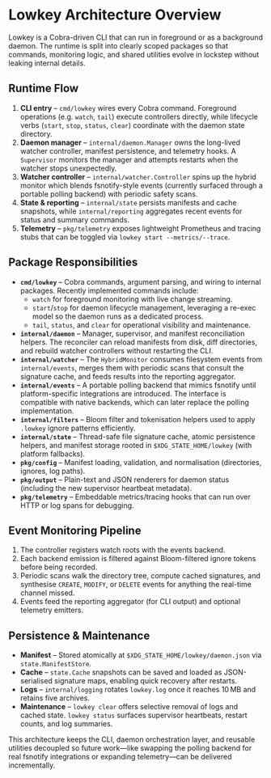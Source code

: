 # Lowkey Architecture Overview

Lowkey is a Cobra-driven CLI that can run in foreground or as a background
daemon. The runtime is split into clearly scoped packages so that commands,
monitoring logic, and shared utilities evolve in lockstep without leaking
internal details.

## Runtime Flow

1. **CLI entry** – `cmd/lowkey` wires every Cobra command. Foreground
   operations (e.g. `watch`, `tail`) execute controllers directly, while
   lifecycle verbs (`start`, `stop`, `status`, `clear`) coordinate with the
   daemon state directory.
2. **Daemon manager** – `internal/daemon.Manager` owns the long-lived watcher
   controller, manifest persistence, and telemetry hooks. A `Supervisor`
   monitors the manager and attempts restarts when the watcher stops
   unexpectedly.
3. **Watcher controller** – `internal/watcher.Controller` spins up the hybrid
   monitor which blends fsnotify-style events (currently surfaced through a
   portable polling backend) with periodic safety scans.
4. **State & reporting** – `internal/state` persists manifests and cache
   snapshots, while `internal/reporting` aggregates recent events for status and
   summary commands.
5. **Telemetry** – `pkg/telemetry` exposes lightweight Prometheus and tracing
   stubs that can be toggled via `lowkey start --metrics/--trace`.

## Package Responsibilities

- **`cmd/lowkey`** – Cobra commands, argument parsing, and wiring to internal
  packages. Recently implemented commands include:
  - `watch` for foreground monitoring with live change streaming.
  - `start`/`stop` for daemon lifecycle management, leveraging a re-exec model
    so the daemon runs as a dedicated process.
  - `tail`, `status`, and `clear` for operational visibility and maintenance.
- **`internal/daemon`** – Manager, supervisor, and manifest reconciliation
  helpers. The reconciler can reload manifests from disk, diff directories, and
  rebuild watcher controllers without restarting the CLI.
- **`internal/watcher`** – The `HybridMonitor` consumes filesystem events from
  `internal/events`, merges them with periodic scans that consult the signature
  cache, and feeds results into the reporting aggregator.
- **`internal/events`** – A portable polling backend that mimics fsnotify until
  platform-specific integrations are introduced. The interface is compatible
  with native backends, which can later replace the polling implementation.
- **`internal/filters`** – Bloom filter and tokenisation helpers used to apply
  `.lowkey` ignore patterns efficiently.
- **`internal/state`** – Thread-safe file signature cache, atomic persistence
  helpers, and manifest storage rooted in `$XDG_STATE_HOME/lowkey` (with
  platform fallbacks).
- **`pkg/config`** – Manifest loading, validation, and normalisation
  (directories, ignores, log paths).
- **`pkg/output`** – Plain-text and JSON renderers for daemon status
  (including the new supervisor heartbeat metadata).
- **`pkg/telemetry`** – Embeddable metrics/tracing hooks that can run over HTTP
  or log spans for debugging.

## Event Monitoring Pipeline

1. The controller registers watch roots with the events backend.
2. Each backend emission is filtered against Bloom-filtered ignore tokens
   before being recorded.
3. Periodic scans walk the directory tree, compute cached signatures, and
   synthesise `CREATE`, `MODIFY`, or `DELETE` events for anything the real-time
   channel missed.
4. Events feed the reporting aggregator (for CLI output) and optional telemetry
   emitters.

## Persistence & Maintenance

- **Manifest** – Stored atomically at `$XDG_STATE_HOME/lowkey/daemon.json` via
  `state.ManifestStore`.
- **Cache** – `state.Cache` snapshots can be saved and loaded as
  JSON-serialised signature maps, enabling quick recovery after restarts.
- **Logs** – `internal/logging` rotates `lowkey.log` once it reaches 10 MB and
  retains five archives.
- **Maintenance** – `lowkey clear` offers selective removal of logs and cached
  state. `lowkey status` surfaces supervisor heartbeats, restart counts, and
  log summaries.

This architecture keeps the CLI, daemon orchestration layer, and reusable
utilities decoupled so future work—like swapping the polling backend for real
fsnotify integrations or expanding telemetry—can be delivered incrementally.
